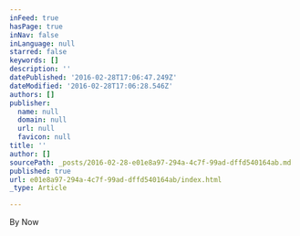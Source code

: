 ```yaml
---
inFeed: true
hasPage: true
inNav: false
inLanguage: null
starred: false
keywords: []
description: ''
datePublished: '2016-02-28T17:06:47.249Z'
dateModified: '2016-02-28T17:06:28.546Z'
authors: []
publisher:
  name: null
  domain: null
  url: null
  favicon: null
title: ''
author: []
sourcePath: _posts/2016-02-28-e01e8a97-294a-4c7f-99ad-dffd540164ab.md
published: true
url: e01e8a97-294a-4c7f-99ad-dffd540164ab/index.html
_type: Article

---
```

By Now